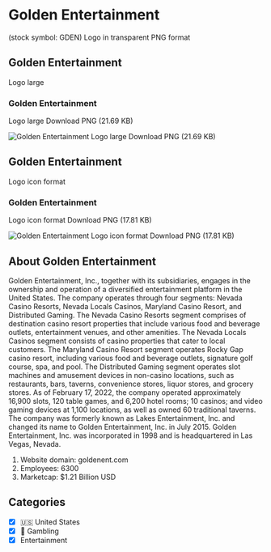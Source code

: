 # Golden Entertainment
 (stock symbol: GDEN) Logo in transparent PNG format

## Golden Entertainment
 Logo large

### Golden Entertainment
 Logo large Download PNG (21.69 KB)

![Golden Entertainment
 Logo large Download PNG (21.69 KB)](/img/orig/GDEN_BIG-f4bf15f3.png)

## Golden Entertainment
 Logo icon format

### Golden Entertainment
 Logo icon format Download PNG (17.81 KB)

![Golden Entertainment
 Logo icon format Download PNG (17.81 KB)](/img/orig/GDEN-b07143da.png)

## About Golden Entertainment


Golden Entertainment, Inc., together with its subsidiaries, engages in the ownership and operation of a diversified entertainment platform in the United States. The company operates through four segments: Nevada Casino Resorts, Nevada Locals Casinos, Maryland Casino Resort, and Distributed Gaming. The Nevada Casino Resorts segment comprises of destination casino resort properties that include various food and beverage outlets, entertainment venues, and other amenities. The Nevada Locals Casinos segment consists of casino properties that cater to local customers. The Maryland Casino Resort segment operates Rocky Gap casino resort, including various food and beverage outlets, signature golf course, spa, and pool. The Distributed Gaming segment operates slot machines and amusement devices in non-casino locations, such as restaurants, bars, taverns, convenience stores, liquor stores, and grocery stores. As of February 17, 2022, the company operated approximately 16,900 slots, 120 table games, and 6,200 hotel rooms; 10 casinos; and video gaming devices at 1,100 locations, as well as owned 60 traditional taverns. The company was formerly known as Lakes Entertainment, Inc. and changed its name to Golden Entertainment, Inc. in July 2015. Golden Entertainment, Inc. was incorporated in 1998 and is headquartered in Las Vegas, Nevada.

1. Website domain: goldenent.com
2. Employees: 6300
3. Marketcap: $1.21 Billion USD


## Categories
- [x] 🇺🇸 United States
- [x] 🎰 Gambling
- [x] Entertainment
